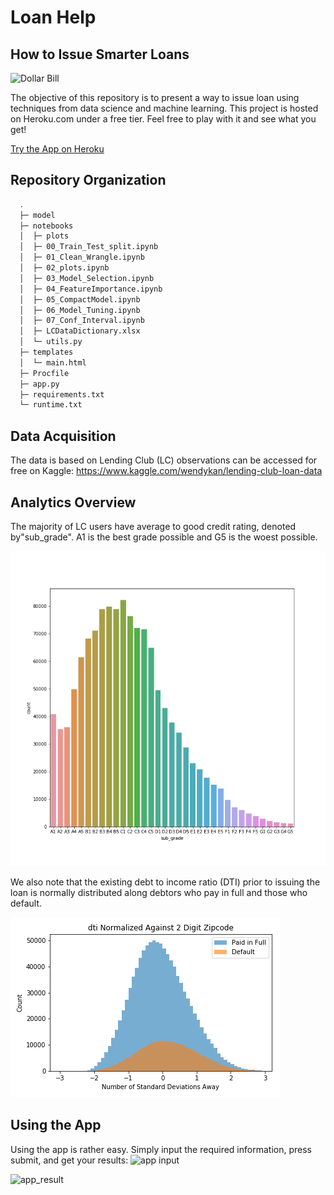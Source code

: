 # Loan Help
## How to Issue Smarter Loans
![Dollar Bill](https://cdn-images-1.medium.com/max/800/0*C1vM24QHhRynMy9U)

The objective of this repository is to present a way to issue loan using techniques from data science and machine learning.
This project is hosted on Heroku.com under a free tier. Feel free to play with it and see what you get!

[Try the App on Heroku](https://loan-help.herokuapp.com/ "Loan Help App")


## Repository Organization

```bash
  .
  ├─ model
  ├─ notebooks
  │  ├─ plots
  │  ├─ 00_Train_Test_split.ipynb
  │  ├─ 01_Clean_Wrangle.ipynb
  │  ├─ 02_plots.ipynb
  │  ├─ 03_Model_Selection.ipynb
  │  ├─ 04_FeatureImportance.ipynb
  │  ├─ 05_CompactModel.ipynb
  │  ├─ 06_Model_Tuning.ipynb
  │  ├─ 07_Conf_Interval.ipynb
  │  ├─ LCDataDictionary.xlsx
  │  └─ utils.py
  ├─ templates
  │  └─ main.html
  ├─ Procfile
  ├─ app.py
  ├─ requirements.txt
  └─ runtime.txt
```

## Data Acquisition
The data is based on Lending Club (LC) observations can be accessed for free on Kaggle:
https://www.kaggle.com/wendykan/lending-club-loan-data

## Analytics Overview 

The majority of LC users have average to good credit rating, denoted by"sub_grade". A1 is the best grade possible and G5 is the woest possible. 

![sub_grade distribution](https://github.com/NadimKawwa/loan-help/blob/master/notebooks/plots/sub_grade_count.png)

We also note that the existing debt to income ratio (DTI) prior to issuing the loan is normally distributed along debtors who pay in full and those who default.<br>

![DTI Plot](https://github.com/NadimKawwa/loan-help/blob/master/notebooks/plots/hist_dti.png)

## Using the App

Using the app is rather easy. Simply input the required information, press submit, and get your results:
![app input](https://cdn-images-1.medium.com/max/800/1*1NzIFLjy0GaBv1hM3zxwhw.png)

![app_result](https://cdn-images-1.medium.com/max/800/1*b34KeqVu9oXDuvGiIDOsSQ.png)

